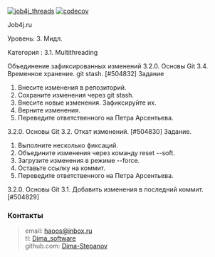 [![job4j_threads](https://github.com/Dima-Stepanov/job4j_threads/actions/workflows/maven.yml/badge.svg)](https://github.com/Dima-Stepanov/job4j_threads/actions/workflows/maven.yml)
[![codecov](https://codecov.io/gh/Dima-Stepanov/job4j_threads/branch/master/graph/badge.svg?token=TY1ULGTTF7)](https://codecov.io/gh/Dima-Stepanov/job4j_threads)


Job4j.ru

Уровень: 3. Мидл.

Категория : 3.1. Multithreading

Объединение зафиксированных изменений
3.2.0. Основы Git
3.4. Временное хранение. git stash. [#504832]
Задание
1. Внесите изменения в репозиторий.
2. Сохраните изменения через git stash.
3. Внесите новые изменения. Зафиксируйте их.
4. Верните изменения.
5. Переведите ответственного на Петра Арсентьева.

3.2.0. Основы Git
3.2. Откат изменений. [#504830]
Задание.
1. Выполните несколько фиксаций.
2. Объедините изменения через команду reset --soft.
3. Загрузите изменения в режиме --force.
4. Оставьте ссылку на коммит.
5. Переведите ответственного на Петра Арсентьева.

3.2.0. Основы Git
3.1. Добавить изменения в последний коммит. [#504829]


### Контакты

> email: [haoos@inbox.ru](mailto:haoos@inbox.ru) <br>
> tl: [Dima_software](https://t.me/Dima_software) <br>
> github.com: [Dima-Stepanov](https://github.com/Dima-Stepanov)
